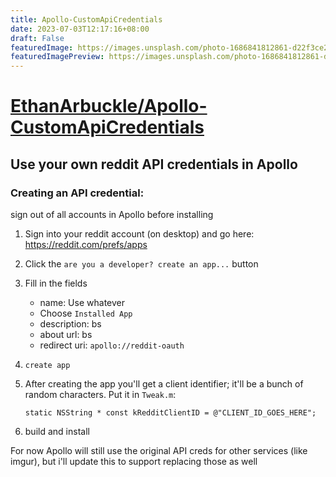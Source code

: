 ```yaml
---
title: Apollo-CustomApiCredentials
date: 2023-07-03T12:17:16+08:00
draft: False
featuredImage: https://images.unsplash.com/photo-1686841812861-d22f3ce23a58?ixid=M3w0NjAwMjJ8MHwxfHJhbmRvbXx8fHx8fHx8fDE2ODgzNTc4MjZ8&ixlib=rb-4.0.3
featuredImagePreview: https://images.unsplash.com/photo-1686841812861-d22f3ce23a58?ixid=M3w0NjAwMjJ8MHwxfHJhbmRvbXx8fHx8fHx8fDE2ODgzNTc4MjZ8&ixlib=rb-4.0.3
---
```


# [EthanArbuckle/Apollo-CustomApiCredentials](https://github.com/EthanArbuckle/Apollo-CustomApiCredentials)

## Use your own reddit API credentials in Apollo


### Creating an API credential:

sign out of all accounts in Apollo before installing

1. Sign into your reddit account (on desktop) and go here: https://reddit.com/prefs/apps
2. Click the `are you a developer? create an app...` button
3. Fill in the fields
	* name: Use whatever
	* Choose `Installed App`
	* description: bs
	* about url: bs
	* redirect uri: `apollo://reddit-oauth`
4. `create app`

5. After creating the app you'll get a client identifier; it'll be a bunch of random characters. Put it in `Tweak.m`:

       static NSString * const kRedditClientID = @"CLIENT_ID_GOES_HERE";

6. build and install


For now Apollo will still use the original API creds for other services (like imgur), but i'll update this to support replacing those as well

